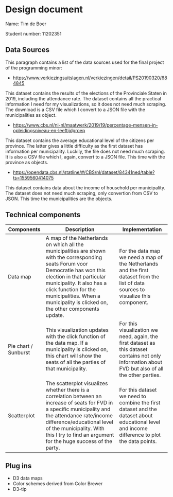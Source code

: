 # Design document

Name: Tim de Boer

Student number: 11202351

__Data Sources__
---
This paragraph contains a list of the data sources used for the final project of the programming minor:

- https://www.verkiezingsuitslagen.nl/verkiezingen/detail/PS20190320/684845

This dataset contains the results of the elections of the Provinciale Staten in 2019, including the attendance rate. The dataset contains all the practical information I need for my visualizations, so it does not need much scraping. The download is a CSV file which I convert to a JSON file with the municipalities as object.

- https://www.cbs.nl/nl-nl/maatwerk/2019/19/percentage-mensen-in-opleidingsniveau-en-leeftijdgroep

This dataset contains the average educational level of the citizens per province. The latter gives a little difficulty as the first dataset has information per municipality. Luckily, the file does not need much scraping. It is also a CSV file which I, again, convert to a JSON file. This time with the province as objects.

- https://opendata.cbs.nl/statline/#/CBS/nl/dataset/84341ned/table?ts=1559560414075

This dataset contains data about the income of household per municipality. The dataset does not need much scraping, only convertion from CSV to JSON. This time the municipalities are the objects.

__Technical components__
---
Components | Description | Implementation
---------- | ----------- | --------------
Data map | A map of the Netherlands on which all the municipalities are shown with the corresponding seats Forum voor Democratie has won this election in that particular municipality. It also has a click function for the municipalities. When a municipality is clicked on, the other components update. | For the data map we need a map of the Netherlands and the first dataset from the list of data sources to visualize this component.
Pie chart / Sunburst | This visualization updates with the click function of the data map. If a municipality is clicked on, this chart will show the seats of all the parties of that municipality. | For this visualization we need, again, the first dataset as this dataset contains not only information about FVD but also of all the other parties.
Scatterplot | The scatterplot visualizes whether there is a correlation between an increase of seats for FVD in a specific municipality and the attendance rate/income difference/educational level of the municipality. With this I try to find an argument for the huge success of the party. | For this dataset we need to combine the first dataset and the dataset about educational level and income difference to plot the data points.

__Plug ins__
---
- D3 data maps
- Color schemes derived from Color Brewer
- D3-tip

